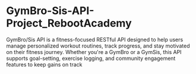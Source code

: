 # GymBro-Sis-API-Project_RebootAcademy
GymBro/Sis API is a fitness-focused RESTful API designed to help users manage personalized workout routines, track progress, and stay motivated on their fitness journey. Whether you're a GymBro or a GymSis, this API supports goal-setting, exercise logging, and community engagement features to keep gains on track
